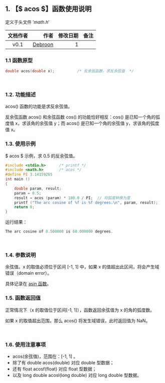 ﻿## 1. 【$ acos $】函数使用说明
定义于头文件 $'math.h'$

| 文档作者 | 作者 | 修改日期 | 备注|
|:--------:| -------------:|-------------:|-------------:|
| v0.1 | [Debroon](https://blog.csdn.net/qq_41739364) |1| |！

### 1.1 函数原型

```c
double acos(double x);      	/* 反余弦函数，求反余弦值  */
```
&nbsp;
### 1.2. 功能描述
acos() 函数的功能是求反余弦值。

反余弦函数 acos() 和余弦函数 cos() 的功能恰好相反：cos() 是已知一个角的弧度值 x，求该角的余弦值 y；而 acos() 是已知一个角的余弦值 y，求该角的弧度值 x。
&nbsp;
### 1.3. 使用示例
$ acos $ 示例，求 0.5 的反余弦值。

```c
#include <stdio.h>      /* printf */
#include <math.h>       /* acos */
#define PI 3.14159265
int main ()
{
    double param, result;
    param = 0.5;
    result = acos (param) * 180.0 / PI;  // 将弧度转换为度
    printf ("The arc cosine of %f is %f degrees.\n", param, result);
    return 0;
}
```

运行结果：

```c
The arc cosine of 0.500000 is 60.000000 degrees.
```
&nbsp;
### 1.4. 参数说明
余弦值。x 的取值必须位于区间 [-1, 1] 中，如果 x 的值超出此区间，将会产生域错误（domain error）。

具体记录在 [asin 函数](https://gitee.com/zhaixuebuluo/glibc_man_cn/blob/master/math.h/%E4%B8%89%E8%A7%92%E5%87%BD%E6%95%B0%E7%B1%BB/asin%20%E5%87%BD%E6%95%B0%E4%BD%BF%E7%94%A8%E8%AF%B4%E6%98%8E.md)。
&nbsp;

### 1.5. 函数返回值
正常情况下（x 的取值位于区间[-1, 1]），函数返回余弦值为 x 的角的弧度数。

如果 x 的取值超出范围，那么 acos() 将发生域错误，此时返回值为 NaN。

&nbsp;

### 1.6. 使用注意事项

 - acos(余弦值)，范围在：[-1, 1] 。
 - 除了有 double acos(double) 对应 double 型数据；
 - 还有 float acosf(float) 对应 float 型数据；
 - 以及 long double acosl(long double) 对应 long double 型数据。

